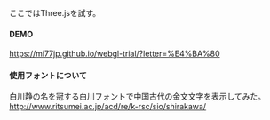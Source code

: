ここではThree.jsを試す。  


#### DEMO
<https://mi77jp.github.io/webgl-trial/?letter=%E4%BA%80>

#### 使用フォントについて
白川静の名を冠する白川フォントで中国古代の金文文字を表示してみた。  
<http://www.ritsumei.ac.jp/acd/re/k-rsc/sio/shirakawa/>

